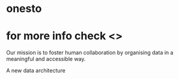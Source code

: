 # onesto
# for more info check <>
 

Our mission is to foster human collaboration by organising data in a meaningful and accessible way.

A new data architecture
